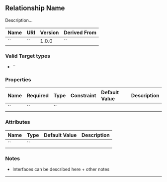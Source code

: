 ## Relationship Name

Description...

| Name | URI | Version | Derived From |
|:---- |:--- |:------- |:------------ |
| ``   | ``   | 1.0.0   | ``          |

### Valid Target types

* ``

### Properties

| Name | Required | Type | Constraint | Default Value| Description |
|:---- |:-------- |:---- |:---------- |:-----------  |:----------- |
| ``   | `` | `` | | |

### Attributes

| Name | Type | Default Value | Description |
|:---- |:---- |:------------- |:----------- |
| `` | `` | | |

### Notes

*  Interfaces can be described here + other notes

---
